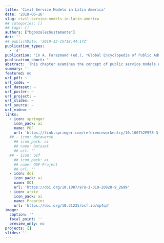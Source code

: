 ```yaml
---
title: 'Civil Service Models in Latin America'
date: '2018-06-16'
slug: civil-service-models-in-latin-america
## categories: []
## tags: []
authors: ["bgonzalezbustamante"]
doi: ''
## publishDate: '2019-12-15T18:44:17Z'
publication_types:
  - '4'
publication: 'In A. Farazmand (ed.), *Global Encyclopedia of Public Administration, Public Policy, and Governance*. Cham: Springer'
publication_short: ''
abstract: 'This chapter examines the concept of public service models with special emphasis on Latin American reality. The following section deals with the subject from a historical perspective, its ties to the patronage systems, and the main milestones which have shaped the evolution of the civil services. Subsequently, the next section deals with the chief characteristics and changes in the civil services and presents an evaluation of the models in Latin America. Finally, the last section sets out some brief conclusions and summarises the main ideas of this entry.'
summary: ''
featured: no
url_pdf: ~
url_code: ~
url_dataset: ~
url_poster: ~
url_project: ~
url_slides: ~
url_source: ~
url_video: ~
links:
  - icon: springer
    icon_pack: ai
    name: PDF
    url: 'https://link.springer.com/referenceworkentry/10.1007%2F978-3-319-20928-9_2699'
  ## - icon: dataverse
    ## icon_pack: ai
    ## name: Dataset
    ## url: ''
  ## - icon: osf
    ## icon_pack: ai
    ## name: OSF-Project
    ## url: ''
  - icon: doi
    icon_pack: ai
    name: DOI
    url: 'https://doi.org/10.1007/978-3-319-20928-9_2699'
  - icon: arxiv
    icon_pack: ai
    name: Preprint
    url: 'https://doi.org/10.31235/osf.io/mp4qd'
image:
  caption: ''
  focal_point: ''
  preview_only: no
projects: []
slides: ''
---
```

